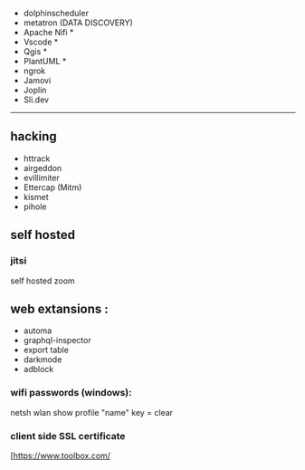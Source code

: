 - dolphinscheduler
- metatron (DATA DISCOVERY)
- Apache Nifi *
- Vscode *
- Qgis *
- PlantUML *
- ngrok
- Jamovi
- Joplin
- Sli.dev


---
## hacking
- httrack
- airgeddon
- evillimiter
- Ettercap (Mitm)
- kismet
- pihole

## self hosted
### jitsi
self hosted zoom




## web extansions : 
- automa			
- graphql-inspector			
- export table			
- darkmode			
- adblock			


### wifi passwords (windows):
netsh wlan show profile "name" key = clear

### client side SSL certificate

[https://www.toolbox.com/